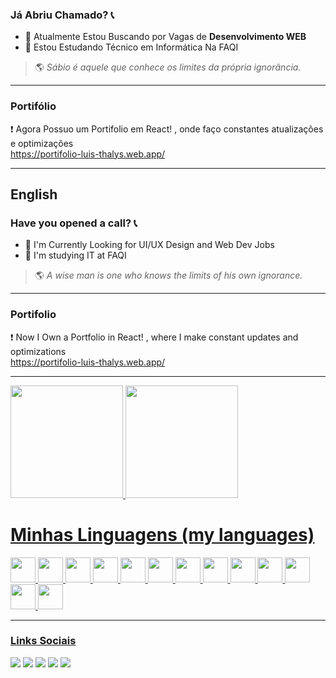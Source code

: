 ### Já Abriu Chamado? 📞
  
- 🏢 Atualmente Estou Buscando por Vagas de **Desenvolvimento WEB**
- 📒 Estou Estudando Técnico em Informática Na FAQI

> 🌎 _Sábio é aquele que conhece os limites da própria ignorância._

---
 
 ### Portifólio
 ❗ Agora Possuo um Portifolio em React! , onde faço constantes atualizações e optimizações <br/>
https://portifolio-luis-thalys.web.app/

---

## English 
### Have you opened a call? 📞

- 🏢 I'm Currently Looking for UI/UX Design and Web Dev Jobs
- 📒 I'm studying IT at FAQI
> 🌎 _A wise man is one who knows the limits of his own ignorance._

---

### Portifolio
❗ Now I Own a Portfolio in React! , where I make constant updates and optimizations <br/>
  https://portifolio-luis-thalys.web.app/  
  
  ---    
  <div>
  <a href="https://github.com/thalys93">
  <img height="180em"  src="https://github-readme-stats.vercel.app/api?username=thalys93&show_icons=true&theme=react&include_all_commits=true&count_private=true"/>    
  <img height="180em" src="https://github-readme-stats.vercel.app/api/top-langs/?username=thalys93&layout=compact&langs_count=7&theme=react"/>
  </div>
  
  <div>
    <h1> Minhas Linguagens (my languages) </h1> 
  <img src="https://cdn.jsdelivr.net/gh/devicons/devicon/icons/react/react-original.svg" height='40' />    
  <img src="https://cdn.jsdelivr.net/gh/devicons/devicon/icons/angularjs/angularjs-original.svg" height='40' />     
  <img src="https://cdn.jsdelivr.net/gh/devicons/devicon/icons/typescript/typescript-original.svg" height='40' />
  <img src="https://cdn.jsdelivr.net/gh/devicons/devicon/icons/javascript/javascript-original.svg" height='40'/>   
  <img src="https://cdn.jsdelivr.net/gh/devicons/devicon/icons/html5/html5-original.svg" height='40'/>
  <img src="https://cdn.jsdelivr.net/gh/devicons/devicon/icons/css3/css3-original.svg" height='40'/>
  <img src="https://cdn.jsdelivr.net/gh/devicons/devicon/icons/nodejs/nodejs-original.svg" height='40'/>
  <img src="https://cdn.jsdelivr.net/gh/devicons/devicon/icons/mysql/mysql-original.svg" height='40'/>  
  <img src="https://cdn.jsdelivr.net/gh/devicons/devicon/icons/php/php-original.svg" height='40'/>
  <img src="https://cdn.jsdelivr.net/gh/devicons/devicon/icons/csharp/csharp-original.svg" height='40'/>  
  <img src="https://cdn.jsdelivr.net/gh/devicons/devicon/icons/dot-net/dot-net-original.svg" height='40'/>
  <img src="https://cdn.jsdelivr.net/gh/devicons/devicon/icons/dotnetcore/dotnetcore-original.svg" height='40'/>
  <img src="https://cdn.jsdelivr.net/gh/devicons/devicon/icons/java/java-original.svg" height='40'/>
  </div>
  
  <hr/>    
      
  <div>
    <h3> Links Sociais </h3>
  </div>
<div>
 <a href="https://www.instagram.com/luiss_xavierr/" target="_blank"><img src="https://img.shields.io/badge/-Instagram-%23E4405F?style=for-the-badge&logo=instagram&logoColor=white" target="_blank"></a>
 	<a href="https://www.twitch.tv/o_thalys" target="_blank"><img src="https://img.shields.io/badge/Twitch-9146FF?style=for-the-badge&logo=twitch&logoColor=white" target="_blank"></a>
  <a href = "mailto:luisthalys@gmail.com"><img src="https://img.shields.io/badge/-Gmail-%23333?style=for-the-badge&logo=gmail&logoColor=white" target="_blank"></a>
  <a href="https://www.linkedin.com/in/luis-rodrigues202/" target="_blank"><img src="https://img.shields.io/badge/-LinkedIn-%230077B5?style=for-the-badge&logo=linkedin&logoColor=white" target="_blank"></a> 
  <a href="https://discord.com/channels/Thalys93#2555" target="_blank"><img src="https://img.shields.io/badge/-discord-%230067C5?style=for-the-badge&logo=discord&logoColor=white" target="_blank"></a>

 </div> 
